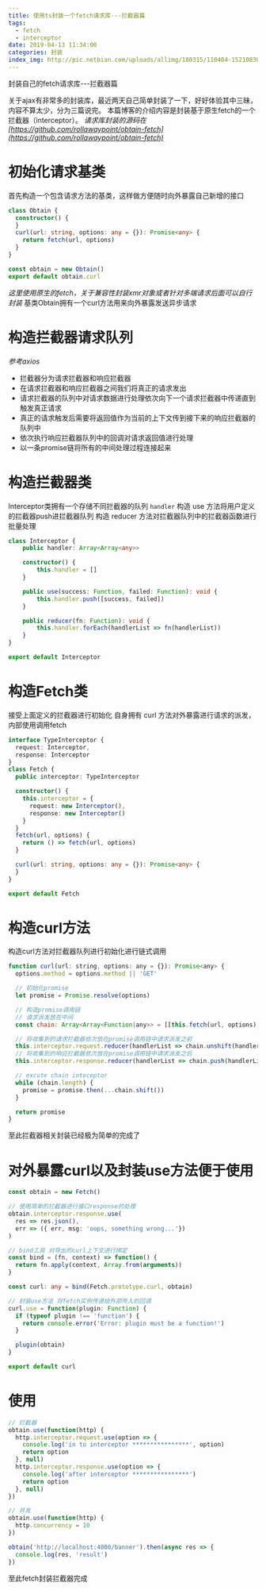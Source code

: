```yaml
---
title: 使用ts封装一个fetch请求库---拦截器篇
tags:
  - fetch
  - interceptor
date: 2019-04-13 11:34:00
categories: 封装
index_img: http://pic.netbian.com/uploads/allimg/180315/110404-1521083044b19d.jpg
---
```


封装自己的fetch请求库---拦截器篇
<!-- more -->
关于ajax有非常多的封装库，最近两天自己简单封装了一下，好好体验其中三昧，内容不算太少，分为三篇说完。
本篇博客的介绍内容是封装基于原生fetch的一个拦截器（interceptor）。
*请求库封装的源码在[https://github.com/rollawaypoint/obtain-fetch](https://github.com/rollawaypoint/obtain-fetch)*

# 初始化请求基类
首先构造一个包含请求方法的基类，这样做方便随时向外暴露自己新增的接口
```ts
class Obtain {
  constructor() {
  }
  curl(url: string, options: any = {}): Promise<any> {
    return fetch(url, options)
  }
}

const obtain = new Obtain()
export default obtain.curl
```
*这里使用原生的fetch，关于兼容性封装xmr对象或者针对多端请求后面可以自行封装*
基类Obtain拥有一个curl方法用来向外暴露发送异步请求

# 构造拦截器请求队列
*参考axios*
- 拦截器分为请求拦截器和响应拦截器
- 在请求拦截器和响应拦截器之间我们将真正的请求发出
- 请求拦截器的队列中对请求数据进行处理依次向下一个请求拦截器中传递直到触发真正请求
- 真正的请求触发后需要将返回值作为当前的上下文传到接下来的响应拦截器的队列中
- 依次执行响应拦截器队列中的回调对请求返回值进行处理
- 以一条promise链将所有的中间处理过程连接起来

# 构造拦截器类
Interceptor类拥有一个存储不同拦截器的队列 `handler`
构造 use 方法将用户定义的拦截器push进拦截器队列
构造 reducer 方法对拦截器队列中的拦截器函数进行批量处理

```ts
class Interceptor {
	public handler: Array<Array<any>>

	constructor() {
		this.handler = []
	}

	public use(success: Function, failed: Function): void {
		this.handler.push([success, failed])
	}

	public reducer(fn: Function): void {
		this.handler.forEach(handlerList => fn(handlerList))
	}
}

export default Interceptor
```

# 构造Fetch类
接受上面定义的拦截器进行初始化
自身拥有 curl 方法对外暴露进行请求的派发，内部使用调用fetch
```ts
interface TypeInterceptor {
  request: Interceptor,
  response: Interceptor
}
class Fetch {
  public interceptor: TypeInterceptor

  constructor() {
    this.interceptor = {
      request: new Interceptor(),
      response: new Interceptor()
    }
  }
  fetch(url, options) {
    return () => fetch(url, options)
  }

  curl(url: string, options: any = {}): Promise<any> {
  }
}

export default Fetch
```

# 构造curl方法
构造curl方法对拦截器队列进行初始化进行链式调用
```js
function curl(url: string, options: any = {}): Promise<any> {
  options.method = options.method || 'GET'

  // 初始化promise
  let promise = Promise.resolve(options)

  // 构造promise调用链
  // 请求派发放在中间
  const chain: Array<Array<Function|any>> = [[this.fetch(url, options), undefined]]

  // 将收集到的请求拦截器依次放在promise调用链中请求派发之前
  this.interceptor.request.reducer(handlerList => chain.unshift(handlerList))
  // 将收集到的响应拦截器依次放在promise调用链中请求派发之后
  this.interceptor.response.reducer(handlerList => chain.push(handlerList))

  // excute chain inteceptor
  while (chain.length) {
    promise = promise.then(...chain.shift())
  }

  return promise
}
```
至此拦截器相关封装已经极为简单的完成了

# 对外暴露curl以及封装use方法便于使用
```ts
const obtain = new Fetch()

// 使用简单的拦截器进行接口response的处理
obtain.interceptor.response.use(
  res => res.json(),
  err => ({ err, msg: 'oops, something wrong...'})
)

// bind工具 对导出的curl上下文进行绑定
const bind = (fn, context) => function() {
  return fn.apply(context, Array.from(arguments))
}

const curl: any = bind(Fetch.prototype.curl, obtain)

// 封装use方法 将fetch实例传递给外部传入的回调
curl.use = function(plugin: Function) {
  if (typeof plugin !== 'function') {
    return console.error('Error: plugin must be a function!')
  }

  plugin(obtain)
}

export default curl
```

# 使用
```js
// 拦截器
obtain.use(function(http) {
  http.interceptor.request.use(option => {
    console.log('in to interceptor ****************', option)
    return option
  }, null)
  http.interceptor.response.use(option => {
    console.log('after interceptor ****************')
    return option
  }, null)
})

// 并发
obtain.use(function(http) {
  http.concurrency = 10
})

obtain('http://localhost:4000/banner').then(async res => {
  console.log(res, 'result')
})
```
至此fetch封装拦截器完成
